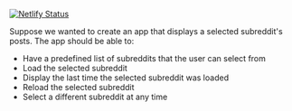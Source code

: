 [![Netlify Status](https://api.netlify.com/api/v1/badges/5b6770e9-52d1-4529-8527-58e2a748c7f3/deploy-status)](https://app.netlify.com/sites/gifted-perlman-48066c/deploys)

Suppose we wanted to create an app that displays a selected subreddit's posts. The app should be able to:

- Have a predefined list of subreddits that the user can select from
- Load the selected subreddit
- Display the last time the selected subreddit was loaded
- Reload the selected subreddit
- Select a different subreddit at any time
